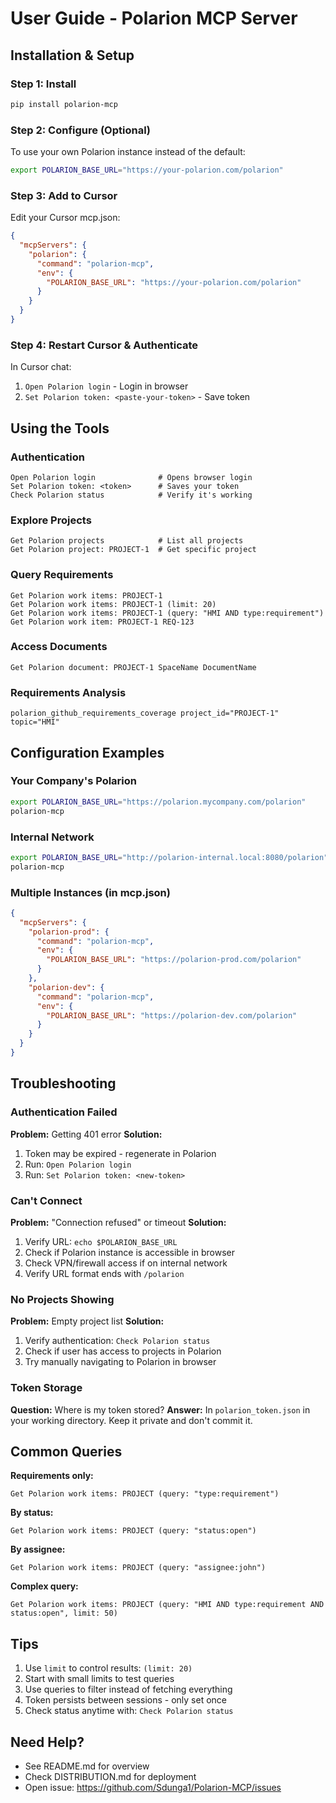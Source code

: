 # User Guide - Polarion MCP Server

## Installation & Setup

### Step 1: Install

```bash
pip install polarion-mcp
```

### Step 2: Configure (Optional)

To use your own Polarion instance instead of the default:

```bash
export POLARION_BASE_URL="https://your-polarion.com/polarion"
```

### Step 3: Add to Cursor

Edit your Cursor mcp.json:

```json
{
  "mcpServers": {
    "polarion": {
      "command": "polarion-mcp",
      "env": {
        "POLARION_BASE_URL": "https://your-polarion.com/polarion"
      }
    }
  }
}
```

### Step 4: Restart Cursor & Authenticate

In Cursor chat:

1. `Open Polarion login` - Login in browser
2. `Set Polarion token: <paste-your-token>` - Save token

## Using the Tools

### Authentication

```
Open Polarion login              # Opens browser login
Set Polarion token: <token>      # Saves your token
Check Polarion status            # Verify it's working
```

### Explore Projects

```
Get Polarion projects            # List all projects
Get Polarion project: PROJECT-1  # Get specific project
```

### Query Requirements

```
Get Polarion work items: PROJECT-1
Get Polarion work items: PROJECT-1 (limit: 20)
Get Polarion work items: PROJECT-1 (query: "HMI AND type:requirement")
Get Polarion work item: PROJECT-1 REQ-123
```

### Access Documents

```
Get Polarion document: PROJECT-1 SpaceName DocumentName
```

### Requirements Analysis

```
polarion_github_requirements_coverage project_id="PROJECT-1" topic="HMI"
```

## Configuration Examples

### Your Company's Polarion

```bash
export POLARION_BASE_URL="https://polarion.mycompany.com/polarion"
polarion-mcp
```

### Internal Network

```bash
export POLARION_BASE_URL="http://polarion-internal.local:8080/polarion"
polarion-mcp
```

### Multiple Instances (in mcp.json)

```json
{
  "mcpServers": {
    "polarion-prod": {
      "command": "polarion-mcp",
      "env": {
        "POLARION_BASE_URL": "https://polarion-prod.com/polarion"
      }
    },
    "polarion-dev": {
      "command": "polarion-mcp",
      "env": {
        "POLARION_BASE_URL": "https://polarion-dev.com/polarion"
      }
    }
  }
}
```

## Troubleshooting

### Authentication Failed

**Problem:** Getting 401 error
**Solution:**

1. Token may be expired - regenerate in Polarion
2. Run: `Open Polarion login`
3. Run: `Set Polarion token: <new-token>`

### Can't Connect

**Problem:** "Connection refused" or timeout
**Solution:**

1. Verify URL: `echo $POLARION_BASE_URL`
2. Check if Polarion instance is accessible in browser
3. Check VPN/firewall access if on internal network
4. Verify URL format ends with `/polarion`

### No Projects Showing

**Problem:** Empty project list
**Solution:**

1. Verify authentication: `Check Polarion status`
2. Check if user has access to projects in Polarion
3. Try manually navigating to Polarion in browser

### Token Storage

**Question:** Where is my token stored?
**Answer:** In `polarion_token.json` in your working directory. Keep it private and don't commit it.

## Common Queries

**Requirements only:**

```
Get Polarion work items: PROJECT (query: "type:requirement")
```

**By status:**

```
Get Polarion work items: PROJECT (query: "status:open")
```

**By assignee:**

```
Get Polarion work items: PROJECT (query: "assignee:john")
```

**Complex query:**

```
Get Polarion work items: PROJECT (query: "HMI AND type:requirement AND status:open", limit: 50)
```

## Tips

1. Use `limit` to control results: `(limit: 20)`
2. Start with small limits to test queries
3. Use queries to filter instead of fetching everything
4. Token persists between sessions - only set once
5. Check status anytime with: `Check Polarion status`

## Need Help?

- See README.md for overview
- Check DISTRIBUTION.md for deployment
- Open issue: https://github.com/Sdunga1/Polarion-MCP/issues

